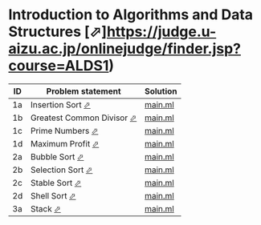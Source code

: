 # Introduction to Algorithms and Data Structures [⬀]https://judge.u-aizu.ac.jp/onlinejudge/finder.jsp?course=ALDS1)


| ID | Problem statement                                                                                | Solution              |
|----|--------------------------------------------------------------------------------------------------|-----------------------|
| 1a | Insertion Sort [⬀](https://judge.u-aizu.ac.jp/onlinejudge/description.jsp?id=ALDS1_1_A)          | [main.ml](1a/main.ml) |
| 1b | Greatest Common Divisor [⬀](https://judge.u-aizu.ac.jp/onlinejudge/description.jsp?id=ALDS1_1_B) | [main.ml](1b/main.ml) |
| 1c | Prime Numbers [⬀](https://judge.u-aizu.ac.jp/onlinejudge/description.jsp?id=ALDS1_1_C)           | [main.ml](1c/main.ml) |
| 1d | Maximum Profit [⬀](https://judge.u-aizu.ac.jp/onlinejudge/description.jsp?id=ALDS1_1_D)          | [main.ml](1d/main.ml) |
| 2a | Bubble Sort [⬀](https://judge.u-aizu.ac.jp/onlinejudge/description.jsp?id=ALDS1_2_A)             | [main.ml](2a/main.ml) |
| 2b | Selection Sort [⬀](https://judge.u-aizu.ac.jp/onlinejudge/description.jsp?id=ALDS1_2_B)          | [main.ml](2b/main.ml) |
| 2c | Stable Sort [⬀](https://judge.u-aizu.ac.jp/onlinejudge/description.jsp?id=ALDS1_2_C)             | [main.ml](2c/main.ml) |
| 2d | Shell Sort [⬀](https://judge.u-aizu.ac.jp/onlinejudge/description.jsp?id=ALDS1_2_D)              | [main.ml](2d/main.ml) |
| 3a | Stack [⬀](https://judge.u-aizu.ac.jp/onlinejudge/description.jsp?id=ALDS1_3_A)                   | [main.ml](3a/main.ml) |

